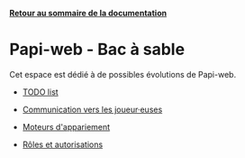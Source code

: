 **[Retour au sommaire de la documentation](../README.md)**

# Papi-web - Bac à sable

Cet espace est dédié à de possibles évolutions de Papi-web.

- [TODO list](99-todo.md)

- [Communication vers les joueur·euses](93-communication.md)
- [Moteurs d'appariement](92-pairing-engines.md)
- [Rôles et autorisations](95-auth.md)

